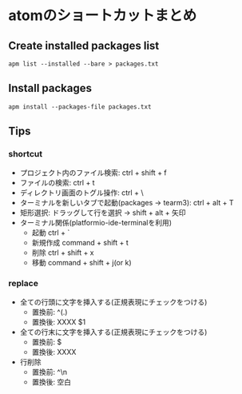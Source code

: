 # atomのショートカットまとめ

## Create installed packages list
```
apm list --installed --bare > packages.txt
```

## Install packages
```
apm install --packages-file packages.txt
```

## Tips
### shortcut
- プロジェクト内のファイル検索: ctrl + shift + f
- ファイルの検索: ctrl + t
- ディレクトリ画面のトグル操作: ctrl + \
- ターミナルを新しいタブで起動(packages -> tearm3): ctrl + alt + T
- 矩形選択: ドラッグして行を選択 -> shift + alt + 矢印
- ターミナル関係(platformio-ide-terminalを利用)
    - 起動 ctrl + `
    - 新規作成 command + shift + t
    - 削除 ctrl + shift + x
    - 移動 command + shift + j(or k)

### replace
- 全ての行頭に文字を挿入する(正規表現にチェックをつける)
    - 置換前: ^(.)
    - 置換後: XXXX $1
- 全ての行末に文字を挿入する(正規表現にチェックをつける)
    - 置換前: $
    - 置換後: XXXX
- 行削除
    - 置換前: ^\n
    - 置換後: 空白
